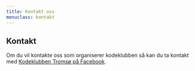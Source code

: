 ```yaml
---
title: Kontakt oss
menuclass: kontakt
---
```

## Kontakt

Om du vil kontakte oss som organiserer kodeklubben så kan du ta kontakt med [Kodeklubben Tromsø på Facebook](https://www.facebook.com/KK.Tromso/).
